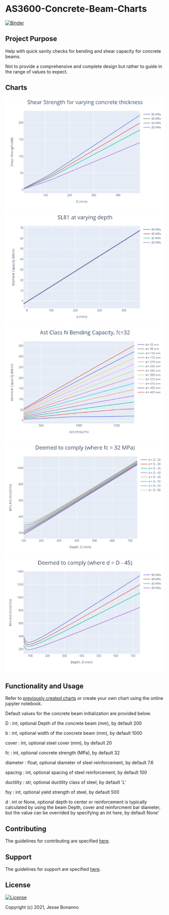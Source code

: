 # AS3600-Concrete-Beam-Charts

[![Binder](https://mybinder.org/badge_logo.svg)](https://mybinder.org/v2/gh/JesseBonanno/AS3600-Concrete-Beam-Charts/main?filepath=concrete/graphs.ipynb)

## Project Purpose

Help with quick sanity checks for bending and shear capacity for concrete beams.

Not to provide a comprehensive and complete design but rather to guide in the range of values to expect.

## Charts

![example_1](https://github.com/JesseBonanno/AS3600-Concrete-Beam-Charts/blob/main/Charts/Shear.png)
![example_2](https://github.com/JesseBonanno/AS3600-Concrete-Beam-Charts/blob/main/Charts/SL81_Bending.png)
![example_3](https://github.com/JesseBonanno/AS3600-Concrete-Beam-Charts/blob/main/Charts/var_d_Ast_N.png)
![example_4](https://github.com/JesseBonanno/AS3600-Concrete-Beam-Charts/blob/main/Charts/deemed_f32.png)
![example_5](https://github.com/JesseBonanno/AS3600-Concrete-Beam-Charts/blob/main/Charts/deemed_45.png)

## Functionality and Usage

Refer to [previously created charts](https://github.com/JesseBonanno/AS3600-Concrete-Beam-Charts/tree/main/Charts) or create your own chart using the online jupyter notebook.

Default values for the concrete beam initialization are provided below.

D : int, optional
    Depth of the concrete beam (mm), by default 200

b : int, optional
    width of the concrete beam (mm), by default 1000

cover : int, optional
    steel cover (mm), by default 20

fc : int, optional
    concrete strength (MPa), by default 32

diameter : float, optional
    diameter of steel reinforcement, by default 7.6

spacing : int, optional
    spacing of steel reinforcement, by default 100

ductility : str, optional
    ductility class of steel, by default 'L'

fsy : int, optional
    yield strength of steel, by default 500

d : int or None, optional
    depth to center or reinforcement is typically calculated
    by using the beam Depth, cover and reinforcment bar diameter,
    but the value can be overrided by specifying an int here,
    by default None'

## Contributing

The guidelines for contributing are specified [here](https://github.com/JesseBonanno/AS3600-Concrete-Beam-Charts/blob/main/CONTRIBUTING.md).

## Support

The guidelines for support are specified [here](https://github.com/JesseBonanno/AS3600-Concrete-Beam-Charts/blob/main/SUPPORT.md).

## License

[![License](https://img.shields.io/badge/license-MIT-lightgreen.svg)](https://github.com/JesseBonanno/AS3600-Concrete-Beam-Charts/blob/main/LICENSE.txt)

Copyright (c) 2021, Jesse Bonanno